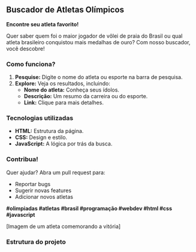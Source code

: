 ## Buscador de Atletas Olímpicos 

**Encontre seu atleta favorito!**

Quer saber quem foi o maior jogador de vôlei de praia do Brasil ou qual atleta brasileiro conquistou mais medalhas de ouro? Com nosso buscador, você descobre!

### Como funciona?
1. **Pesquise:** Digite o nome do atleta ou esporte na barra de pesquisa.
2. **Explore:** Veja os resultados, incluindo:
   * **Nome do atleta:** Conheça seus ídolos.
   * **Descrição:** Um resumo da carreira ou do esporte.
   * **Link:** Clique para mais detalhes.

### Tecnologias utilizadas
* **HTML:** Estrutura da página.
* **CSS:** Design e estilo.
* **JavaScript:** A lógica por trás da busca.

### Contribua!
Quer ajudar? Abra um pull request para:
* Reportar bugs
* Sugerir novas features
* Adicionar novos atletas

**#olimpiadas #atletas #brasil #programação #webdev #html #css #javascript**

[Imagem de um atleta comemorando a vitória]

### Estrutura do projeto
